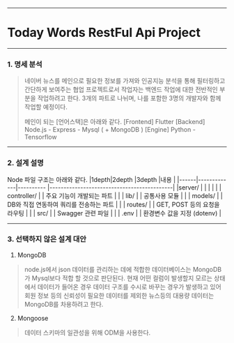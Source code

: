 -------------------------------------------

# Today Words RestFul Api Project

-------------------------------------------

### 1. 명세 분석
> 네이버 뉴스를 메인으로 필요한 정보를 가져와 인공지능 분석을 통해 필터링하고 
> 간단하게 보여주는 협업 프로젝트로서 작업자는 백엔드 작업에 대한 전반적인 부분을 작업하려고 한다.
> 3개의 파트로 나뉘며, 나를 포함한 3명의 개발자와 함께 작업할 예정이다.
> 
> 메인이 되는 [언어스택]은 아래와 같다.
> [Frontend] Flutter 
> [Backend] Node.js - Express - Mysql ( + MongoDB ) 
> [Engine] Python - Tensorflow 

--------------------------------

### 2. 설계 설명

Node 파일 구조는 아래와 같다.
|1depth|2depth       |3depth     |내용                                        |
|------|-------------|---------- |--------------------------------------------|
|server/  |             |           |                                            |
|      | controller/        |           | 주요 기능이 개발되는 파트   |
|      | lib/        |           | 공통사용 모듈                               |
|      | models/     |           | DB와 직접 연동하여 쿼리를 전송하는 파트       |
|      | routes/ |           | GET, POST 등의 요청을 라우팅                |
|      | src/      |           | Swagger 관련 파일                                 |
|      | .env     |           | 환경변수 값을 지정 (dotenv)                              |

------------------------------------
### 3. 선택하지 않은 설계 대안

1. MongoDB
> node.js에서 json 데이터를 관리하는 데에 적합한 데이터베이스는 MongoDB가 Mysql보다 적합 할 것으로 판단된다.
> 현재 어떤 컬럼이 발생할지 모르는 상태에서 데이터가 들어온 경우 데이터 구조를 수시로 바꾸는 경우가 발생하고 있어
> 회원 정보 등의 신뢰성이 필요한 데이터를 제외한 뉴스등의 대용량 데이터는 MongoDB를 차용하려고 한다.

2. Mongoose
> 데이터 스키마의 일관성을 위해 ODM을 사용한다.

